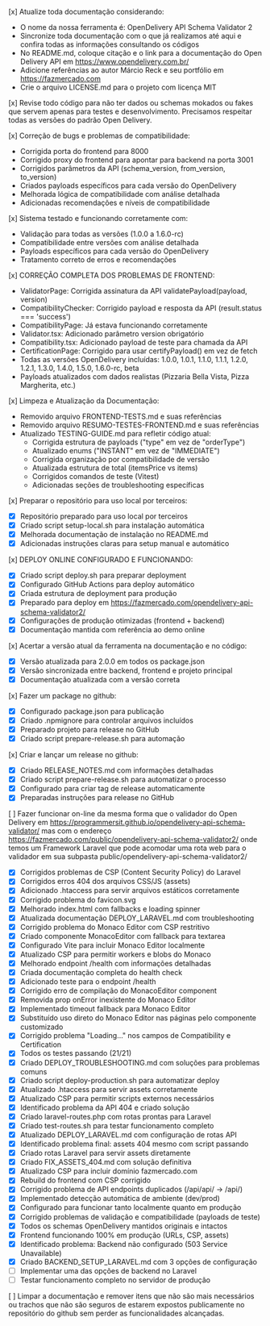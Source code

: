 [x] Atualize toda documentação considerando:
- O nome da nossa ferramenta é: OpenDelivery API Schema Validator 2
- Sincronize toda documentação com o que já realizamos até aqui e confira todas as informações consultando os códigos
- No README.md, coloque citação e o link para a documentação do Open Delivery API em https://www.opendelivery.com.br/
- Adicione referências ao autor Márcio Reck e seu portfólio em https://fazmercado.com
- Crie o arquivo LICENSE.md para o projeto com licença MIT

[x] Revise todo código para não ter dados ou schemas mokados ou fakes que servem apenas para testes e desenvolvimento. Precisamos respeitar todas as versões do padrão Open Delivery.

[x] Correção de bugs e problemas de compatibilidade:
- Corrigida porta do frontend para 8000
- Corrigido proxy do frontend para apontar para backend na porta 3001
- Corrigidos parâmetros da API (schema_version, from_version, to_version)
- Criados payloads específicos para cada versão do OpenDelivery
- Melhorada lógica de compatibilidade com análise detalhada
- Adicionadas recomendações e níveis de compatibilidade

[x] Sistema testado e funcionando corretamente com:
- Validação para todas as versões (1.0.0 a 1.6.0-rc)
- Compatibilidade entre versões com análise detalhada
- Payloads específicos para cada versão do OpenDelivery
- Tratamento correto de erros e recomendações

[x] CORREÇÃO COMPLETA DOS PROBLEMAS DE FRONTEND:
-  ValidatorPage: Corrigida assinatura da API validatePayload(payload, version)
-  CompatibilityChecker: Corrigido payload e resposta da API (result.status === 'success')
-  CompatibilityPage: Já estava funcionando corretamente
-  Validator.tsx: Adicionado parâmetro version obrigatório
-  Compatibility.tsx: Adicionado payload de teste para chamada da API
-  CertificationPage: Corrigido para usar certifyPayload() em vez de fetch
-  Todas as versões OpenDelivery incluídas: 1.0.0, 1.0.1, 1.1.0, 1.1.1, 1.2.0, 1.2.1, 1.3.0, 1.4.0, 1.5.0, 1.6.0-rc, beta
-  Payloads atualizados com dados realistas (Pizzaria Bella Vista, Pizza Margherita, etc.)

[x] Limpeza e Atualização da Documentação:
- Removido arquivo FRONTEND-TESTS.md e suas referências
- Removido arquivo RESUMO-TESTES-FRONTEND.md e suas referências
- Atualizado TESTING-GUIDE.md para refletir código atual:
  * Corrigida estrutura de payloads ("type" em vez de "orderType")
  * Atualizado enums ("INSTANT" em vez de "IMMEDIATE")
  * Corrigida organização por compatibilidade de versão
  * Atualizada estrutura de total (itemsPrice vs items)
  * Corrigidos comandos de teste (Vitest)
  * Adicionadas seções de troubleshooting específicas

[x] Preparar o repositório para uso local por terceiros:
- [x] Repositório preparado para uso local por terceiros
- [x] Criado script setup-local.sh para instalação automática
- [x] Melhorada documentação de instalação no README.md
- [x] Adicionadas instruções claras para setup manual e automático

[x] DEPLOY ONLINE CONFIGURADO E FUNCIONANDO:
- [x] Criado script deploy.sh para preparar deployment
- [x] Configurado GitHub Actions para deploy automático
- [x] Criada estrutura de deployment para produção
- [x] Preparado para deploy em https://fazmercado.com/opendelivery-api-schema-validator2/
- [x] Configurações de produção otimizadas (frontend + backend)
- [x] Documentação mantida com referência ao demo online

[x] Acertar a versão atual da ferramenta na documentação e no código:
- [x] Versão atualizada para 2.0.0 em todos os package.json
- [x] Versão sincronizada entre backend, frontend e projeto principal
- [x] Documentação atualizada com a versão correta

[x] Fazer um package no github:
- [x] Configurado package.json para publicação
- [x] Criado .npmignore para controlar arquivos incluídos
- [x] Preparado projeto para release no GitHub
- [x] Criado script prepare-release.sh para automação

[x] Criar e lançar um release no github:
- [x] Criado RELEASE_NOTES.md com informações detalhadas
- [x] Criado script prepare-release.sh para automatizar o processo
- [x] Configurado para criar tag de release automaticamente
- [x] Preparadas instruções para release no GitHub

[ ] Fazer funcionar on-line da mesma forma que o validador do Open Delivery em https://programmersit.github.io/opendelivery-api-schema-validator/ mas com o endereço https://fazmercado.com/public/opendelivery-api-schema-validator2/ onde temos um Framework Laravel que pode acomodar uma rota web para o validador em sua subpasta public/opendelivery-api-schema-validator2/
- [x] Corrigidos problemas de CSP (Content Security Policy) do Laravel
- [x] Corrigidos erros 404 dos arquivos CSS/JS (assets)
- [x] Adicionado .htaccess para servir arquivos estáticos corretamente
- [x] Corrigido problema do favicon.svg
- [x] Melhorado index.html com fallbacks e loading spinner
- [x] Atualizada documentação DEPLOY_LARAVEL.md com troubleshooting
- [x] Corrigido problema do Monaco Editor com CSP restritivo
- [x] Criado componente MonacoEditor com fallback para textarea
- [x] Configurado Vite para incluir Monaco Editor localmente
- [x] Atualizado CSP para permitir workers e blobs do Monaco
- [x] Melhorado endpoint /health com informações detalhadas
- [x] Criada documentação completa do health check
- [x] Adicionado teste para o endpoint /health
- [x] Corrigido erro de compilação do MonacoEditor component
- [x] Removida prop onError inexistente do Monaco Editor
- [x] Implementado timeout fallback para Monaco Editor
- [x] Substituído uso direto do Monaco Editor nas páginas pelo componente customizado
- [x] Corrigido problema "Loading..." nos campos de Compatibility e Certification
- [x] Todos os testes passando (21/21)
- [x] Criado DEPLOY_TROUBLESHOOTING.md com soluções para problemas comuns
- [x] Criado script deploy-production.sh para automatizar deploy
- [x] Atualizado .htaccess para servir assets corretamente
- [x] Atualizado CSP para permitir scripts externos necessários
- [x] Identificado problema da API 404 e criado solução
- [x] Criado laravel-routes.php com rotas prontas para Laravel
- [x] Criado test-routes.sh para testar funcionamento completo
- [x] Atualizado DEPLOY_LARAVEL.md com configuração de rotas API
- [x] Identificado problema final: assets 404 mesmo com script passando
- [x] Criado rotas Laravel para servir assets diretamente
- [x] Criado FIX_ASSETS_404.md com solução definitiva
- [x] Atualizado CSP para incluir domínio fazmercado.com
- [x] Rebuild do frontend com CSP corrigido
- [x] Corrigido problema de API endpoints duplicados (/api/api/ → /api/)
- [x] Implementado detecção automática de ambiente (dev/prod)
- [x] Configurado para funcionar tanto localmente quanto em produção
- [x] Corrigido problemas de validação e compatibilidade (payloads de teste)
- [x] Todos os schemas OpenDelivery mantidos originais e intactos
- [x] Frontend funcionando 100% em produção (URLs, CSP, assets)
- [x] Identificado problema: Backend não configurado (503 Service Unavailable)
- [x] Criado BACKEND_SETUP_LARAVEL.md com 3 opções de configuração
- [ ] Implementar uma das opções de backend no Laravel
- [ ] Testar funcionamento completo no servidor de produção

[ ] Limpar a documentação e remover itens que não são mais necessários ou trachos que não são seguros de estarem expostos publicamente no repositório do github sem perder as funcionalidades alcançadas.